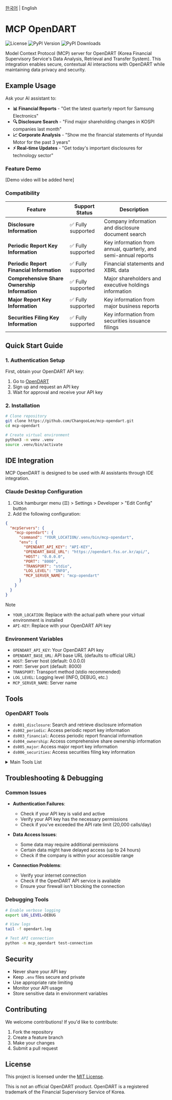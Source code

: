 [한국어](README.md) | English

# MCP OpenDART

![License](https://img.shields.io/github/license/ChangooLee/mcp-opendart)
![PyPI Version](https://img.shields.io/pypi/v/mcp-opendart)
![PyPI Downloads](https://img.shields.io/pypi/dm/mcp-opendart)

Model Context Protocol (MCP) server for OpenDART (Korea Financial Supervisory Service's Data Analysis, Retrieval and Transfer System). This integration enables secure, contextual AI interactions with OpenDART while maintaining data privacy and security.

## Example Usage

Ask your AI assistant to:

- **📊 Financial Reports** - "Get the latest quarterly report for Samsung Electronics"
- **🔍 Disclosure Search** - "Find major shareholding changes in KOSPI companies last month"
- **📈 Corporate Analysis** - "Show me the financial statements of Hyundai Motor for the past 3 years"
- **⚡ Real-time Updates** - "Get today's important disclosures for technology sector"

### Feature Demo

[Demo video will be added here]

### Compatibility

| Feature | Support Status | Description |
|---------|---------------|-------------|
| **Disclosure Information** | ✅ Fully supported | Company information and disclosure document search |
| **Periodic Report Key Information** | ✅ Fully supported | Key information from annual, quarterly, and semi-annual reports |
| **Periodic Report Financial Information** | ✅ Fully supported | Financial statements and XBRL data |
| **Comprehensive Share Ownership Information** | ✅ Fully supported | Major shareholders and executive holdings information |
| **Major Report Key Information** | ✅ Fully supported | Key information from major business reports |
| **Securities Filing Key Information** | ✅ Fully supported | Key information from securities issuance filings |

## Quick Start Guide

### 1. Authentication Setup

First, obtain your OpenDART API key:

1. Go to [OpenDART](https://opendart.fss.or.kr/)
2. Sign up and request an API key
3. Wait for approval and receive your API key

### 2. Installation

```bash
# Clone repository
git clone https://github.com/ChangooLee/mcp-opendart.git
cd mcp-opendart

# Create virtual environment
python3 -m venv .venv
source .venv/bin/activate

```

## IDE Integration

MCP OpenDART is designed to be used with AI assistants through IDE integration.

### Claude Desktop Configuration

1. Click hamburger menu (☰) > Settings > Developer > "Edit Config" button
2. Add the following configuration:

```json
{
  "mcpServers": {
    "mcp-opendart": {
      "command": "YOUR_LOCATION/.venv/bin/mcp-opendart",
      "env": {
        "OPENDART_API_KEY": "API-KEY",
        "OPENDART_BASE_URL": "https://opendart.fss.or.kr/api/",
        "HOST": "0.0.0.0",
        "PORT": "8000",
        "TRANSPORT": "stdio",
        "LOG_LEVEL": "INFO",
        "MCP_SERVER_NAME": "mcp-opendart"
      }
    }
  }
}
```

> [!NOTE]
> - `YOUR_LOCATION`: Replace with the actual path where your virtual environment is installed
> - `API-KEY`: Replace with your OpenDART API key

### Environment Variables

- `OPENDART_API_KEY`: Your OpenDART API key
- `OPENDART_BASE_URL`: API base URL (defaults to official URL)
- `HOST`: Server host (default: 0.0.0.0)
- `PORT`: Server port (default: 8000)
- `TRANSPORT`: Transport method (stdio recommended)
- `LOG_LEVEL`: Logging level (INFO, DEBUG, etc.)
- `MCP_SERVER_NAME`: Server name

## Tools

### OpenDART Tools

- `ds001_disclosure`: Search and retrieve disclosure information
- `ds002_periodic`: Access periodic report key information
- `ds003_financial`: Access periodic report financial information
- `ds004_ownership`: Access comprehensive share ownership information
- `ds005_major`: Access major report key information
- `ds006_securities`: Access securities filing key information

<details>
<summary>Main Tools List</summary>

| Category | Tools |
|----------|-------|
| **Disclosure Information** | `get_corporation_code_by_name`, `get_disclosure_list`, `get_corporation_info`, `get_disclosure_document`, `get_corporation_code` |
| **Periodic Report Key Information** | `get_annual_report`, `get_quarterly_report`, `get_semi_annual_report` |
| **Periodic Report Financial Information** | `get_single_acnt`, `get_multi_acnt`, `get_xbrl_file`, `get_single_acc`, `get_xbrl_taxonomy`, `get_single_index`, `get_multi_index` |
| **Comprehensive Share Ownership Information** | `get_major_shareholders`, `get_executive_holdings` |
| **Major Report Key Information** | `get_major_reports`, `get_business_reports` |
| **Securities Filing Key Information** | `get_securities_filing`, `get_prospectus` |

</details>

## Troubleshooting & Debugging

### Common Issues

- **Authentication Failures**:
  - Check if your API key is valid and active
  - Verify your API key has the necessary permissions
  - Check if you've exceeded the API rate limit (20,000 calls/day)

- **Data Access Issues**:
  - Some data may require additional permissions
  - Certain data might have delayed access (up to 24 hours)
  - Check if the company is within your accessible range

- **Connection Problems**:
  - Verify your internet connection
  - Check if the OpenDART API service is available
  - Ensure your firewall isn't blocking the connection

### Debugging Tools

```bash
# Enable verbose logging
export LOG_LEVEL=DEBUG

# View logs
tail -f opendart.log

# Test API connection
python -m mcp_opendart test-connection
```

## Security

- Never share your API key
- Keep `.env` files secure and private
- Use appropriate rate limiting
- Monitor your API usage
- Store sensitive data in environment variables

## Contributing

We welcome contributions! If you'd like to contribute:

1. Fork the repository
2. Create a feature branch
3. Make your changes
4. Submit a pull request

## License

This project is licensed under the [MIT License](LICENSE).

This is not an official OpenDART product. OpenDART is a registered trademark of the Financial Supervisory Service of Korea. 